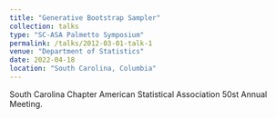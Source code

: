 ```yaml
---
title: "Generative Bootstrap Sampler"
collection: talks
type: "SC-ASA Palmetto Symposium"
permalink: /talks/2012-03-01-talk-1
venue: "Department of Statistics"
date: 2022-04-18
location: "South Carolina, Columbia"
---
```


South Carolina Chapter American Statistical Association 50st Annual Meeting.
